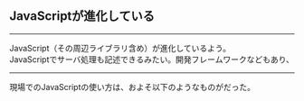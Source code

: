 ## JavaScriptが進化している

---
JavaScript（その周辺ライブラリ含め）が進化しているよう。<br>
JavaScriptでサーバ処理も記述できるみたい。開発フレームワークなどもあり、

---
現場でのJavaScriptの使い方は、およそ以下のようなものがだった。


